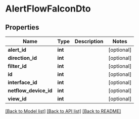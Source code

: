 # AlertFlowFalconDto

## Properties
Name | Type | Description | Notes
------------ | ------------- | ------------- | -------------
**alert_id** | **int** |  | [optional] 
**direction_id** | **int** |  | [optional] 
**filter_id** | **int** |  | [optional] 
**id** | **int** |  | [optional] 
**interface_id** | **int** |  | [optional] 
**netflow_device_id** | **int** |  | [optional] 
**view_id** | **int** |  | [optional] 

[[Back to Model list]](../README.md#documentation-for-models) [[Back to API list]](../README.md#documentation-for-api-endpoints) [[Back to README]](../README.md)


